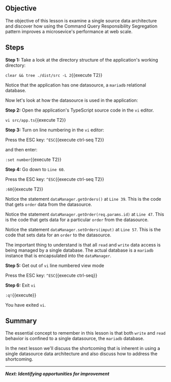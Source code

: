 ## Objective
The objective of this lesson is examine a single source data architecture and discover how using the Command Query Responsibility Segregation pattern improves a microsevice's performance at web scale.

## Steps

**Step 1:** Take a look at the directory structure of the application's working directory:

`clear && tree ./dist/src -L 2`{{execute T2}}

Notice that the application has one datasource, a `mariadb` relational database.

Now let's look at how the datasource is used in the application:

**Step 2:** Open the application's TypeScript source code in the `vi` editor.

`vi src/app.ts`{{execute T2}}

**Step 3:** Turn on line numbering in the `vi` editor:

Press the ESC key: `^ESC`{{execute ctrl-seq T2}}

and then enter:

`:set number`{{execute T2}}

**Step 4:** Go down to `Line 60`.

Press the ESC key: `^ESC`{{execute ctrl-seq T2}}

`:60`{{execute T2}}

Notice the statement `dataManager.getOrders()` at `Line 39`. This is the code that gets `order` data from the datasource.

Notice the statement `dataManager.getOrder(req.params.id)` at `Line 47`. This is the code that gets data for a particular `order` from the datasource.

Notice the statement `dataManager.setOrders(imput)` at `Line 57`. This is the code that sets data for an `order` to the datasource.

The important thing to understand is that all `read` and `write` data access is being managed by a single database. The actual database is a `mariadb` instance that is encapsulated into the `dataManager`.

**Step 5:** Get out of `vi` line numbered view mode

Press the ESC key: `^ESC`{{execute ctrl-seq}}

**Step 6:** Exit `vi`

`:q!`{{execute}}

You have exited `vi`.

## Summary

The essential concept to remember in this lesson is that both `write` and `read` behavior is confined to a single datasource, the `mariadb` database.

In the next lesson we'll discuss the shortcoming that is inherent in using a single datasource data architecture and also discuss how to address the shortcoming.

---

***Next: Identifying opportunities for improvement***